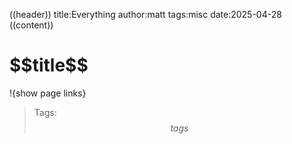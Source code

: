 ((header))
title:Everything
author:matt
tags:misc
date:2025-04-28
((content))
<h1 id="pagetitle">$$title$$</h1>

!{show page links}

>Tags: $$tags$$